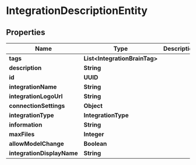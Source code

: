 

# IntegrationDescriptionEntity


## Properties

| Name | Type | Description | Notes |
|------------ | ------------- | ------------- | -------------|
|**tags** | **List&lt;IntegrationBrainTag&gt;** |  |  [optional] |
|**description** | **String** |  |  |
|**id** | **UUID** |  |  |
|**integrationName** | **String** |  |  |
|**integrationLogoUrl** | **String** |  |  [optional] |
|**connectionSettings** | **Object** |  |  [optional] |
|**integrationType** | **IntegrationType** |  |  |
|**information** | **String** |  |  [optional] |
|**maxFiles** | **Integer** |  |  |
|**allowModelChange** | **Boolean** |  |  |
|**integrationDisplayName** | **String** |  |  |




